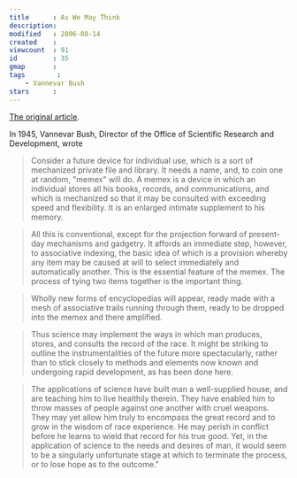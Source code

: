 ```yaml
---
title      : As We May Think
description: 
modified   : 2006-08-14
created    : 
viewcount  : 91
id         : 35
gmap       : 
tags        :
    - Vannevar Bush
stars      : 
---
```


[The original article](http://www.theatlantic.com/doc/194507/bush).

In 1945, Vannevar Bush, Director of the Office of Scientific Research and Development, wrote

> Consider a future device for individual use, which is a sort of mechanized private file and library. It needs a name, and, to coin one at random, "memex" will do. A memex is a device in which an individual stores all his books, records, and communications, and which is mechanized so that it may be consulted with exceeding speed and flexibility. It is an enlarged intimate supplement to his memory.


> All this is conventional, except for the projection forward of present-day mechanisms and gadgetry. It affords an immediate step, however, to associative indexing, the basic idea of which is a provision whereby any item may be caused at will to select immediately and automatically another. This is the essential feature of the memex. The process of tying two items together is the important thing.


> Wholly new forms of encyclopedias will appear, ready made with a mesh of associative trails running through them, ready to be dropped into the memex and there amplified.


> Thus science may implement the ways in which man produces, stores, and consults the record of the race. It might be striking to outline the instrumentalities of the future more spectacularly, rather than to stick closely to methods and elements now known and undergoing rapid development, as has been done here.


> The applications of science have built man a well-supplied house, and are teaching him to live healthily therein. They have enabled him to throw masses of people against one another with cruel weapons. They may yet allow him truly to encompass the great record and to grow in the wisdom of race experience. He may perish in conflict before he learns to wield that record for his true good. Yet, in the application of science to the needs and desires of man, it would seem to be a singularly unfortunate stage at which to terminate the process, or to lose hope as to the outcome."


